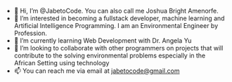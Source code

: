 - 👋 Hi, I’m @JabetoCode. You can also call me Joshua Bright Amenorfe.
- 👀 I’m interested in becoming a fullstack developer, machine learning and Artificial Intelligence Programming. I am an Environmental Engineer by Profession.
- 🌱 I’m currently learning Web Development with Dr. Angela Yu
- 💞️ I’m looking to collaborate with other programmers on projects that will contribute to the solving environmental problems especially in the African Setting using technology 
- 📫 You can reach me via email at jabetocode@gmail.com

<!---
JabetoCode/JabetoCode is a ✨ special ✨ repository because its `README.md` (this file) appears on your GitHub profile.
You can click the Preview link to take a look at your changes.
--->
